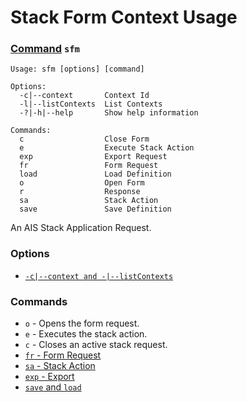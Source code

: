 # Stack Form Context Usage
### [Command](./cmds.md) `sfm`
```
Usage: sfm [options] [command]

Options:
  -c|--context       Context Id
  -l|--listContexts  List Contexts
  -?|-h|--help       Show help information

Commands:
  c                  Close Form
  e                  Execute Stack Action
  exp                Export Request
  fr                 Form Request
  load               Load Definition
  o                  Open Form
  r                  Response
  sa                 Stack Action
  save               Save Definition
```
An AIS Stack Application Request.
### Options
- [`-c|--context and -|--listContexts`](./opt-context-and-list.md)
### Commands
- `o` - Opens the form request.
- `e` - Executes the stack action.
- `c` - Closes an active stack request.
- [`fr` - Form Request](./cmd-fm-d.md)
- [`sa` - Stack Action](./cmd-sa.md)
- [`exp` - Export](./cmd-exp.md)
- [`save` and `load`](./cmd-save-and-load.md)

